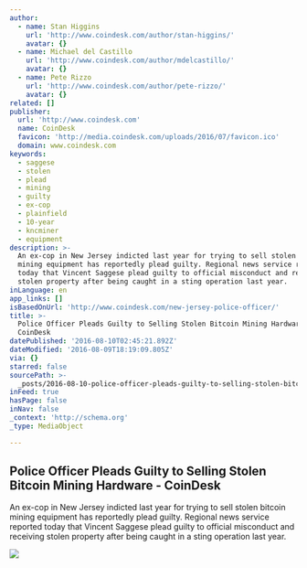 ```yaml
---
author:
  - name: Stan Higgins
    url: 'http://www.coindesk.com/author/stan-higgins/'
    avatar: {}
  - name: Michael del Castillo
    url: 'http://www.coindesk.com/author/mdelcastillo/'
    avatar: {}
  - name: Pete Rizzo
    url: 'http://www.coindesk.com/author/pete-rizzo/'
    avatar: {}
related: []
publisher:
  url: 'http://www.coindesk.com'
  name: CoinDesk
  favicon: 'http://media.coindesk.com/uploads/2016/07/favicon.ico'
  domain: www.coindesk.com
keywords:
  - saggese
  - stolen
  - plead
  - mining
  - guilty
  - ex-cop
  - plainfield
  - 10-year
  - kncminer
  - equipment
description: >-
  An ex-cop in New Jersey indicted last year for trying to sell stolen bitcoin
  mining equipment has reportedly plead guilty. Regional news service reported
  today that Vincent Saggese plead guilty to official misconduct and receiving
  stolen property after being caught in a sting operation last year.
inLanguage: en
app_links: []
isBasedOnUrl: 'http://www.coindesk.com/new-jersey-police-officer/'
title: >-
  Police Officer Pleads Guilty to Selling Stolen Bitcoin Mining Hardware -
  CoinDesk
datePublished: '2016-08-10T02:45:21.892Z'
dateModified: '2016-08-09T18:19:09.805Z'
via: {}
starred: false
sourcePath: >-
  _posts/2016-08-10-police-officer-pleads-guilty-to-selling-stolen-bitcoin-minin.md
inFeed: true
hasPage: false
inNav: false
_context: 'http://schema.org'
_type: MediaObject

---
```

<article style=""><h1>Police Officer Pleads Guilty to Selling Stolen Bitcoin Mining Hardware - CoinDesk</h1><p>An ex-cop in New Jersey indicted last year for trying to sell stolen bitcoin mining equipment has reportedly plead guilty. Regional news service reported today that Vincent Saggese plead guilty to official misconduct and receiving stolen property after being caught in a sting operation last year.</p><img src="https://media.coindesk.com/uploads/2016/05/handcuffs-e1463176388647.jpg" /></article>